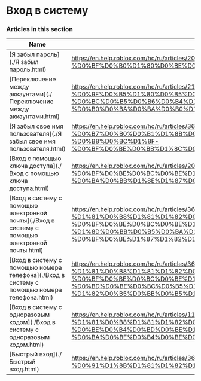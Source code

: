 # Вход в систему  
### Articles in this section
Name|URL
-|-
[Я забыл пароль](./Я забыл пароль.html) |https://en.help.roblox.com/hc/ru/articles/203313070-%D0%AF-%D0%B7%D0%B0%D0%B1%D1%8B%D0%BB-%D0%BF%D0%B0%D1%80%D0%BE%D0%BB%D1%8C
[Переключение между аккаунтами](./Переключение между аккаунтами.html) |https://en.help.roblox.com/hc/ru/articles/21037888001044-%D0%9F%D0%B5%D1%80%D0%B5%D0%BA%D0%BB%D1%8E%D1%87%D0%B5%D0%BD%D0%B8%D0%B5-%D0%BC%D0%B5%D0%B6%D0%B4%D1%83-%D0%B0%D0%BA%D0%BA%D0%B0%D1%83%D0%BD%D1%82%D0%B0%D0%BC%D0%B8
[Я забыл свое имя пользователя](./Я забыл свое имя пользователя.html) |https://en.help.roblox.com/hc/ru/articles/360028719931-%D0%AF-%D0%B7%D0%B0%D0%B1%D1%8B%D0%BB-%D1%81%D0%B2%D0%BE%D0%B5-%D0%B8%D0%BC%D1%8F-%D0%BF%D0%BE%D0%BB%D1%8C%D0%B7%D0%BE%D0%B2%D0%B0%D1%82%D0%B5%D0%BB%D1%8F
[Вход с помощью ключа доступа](./Вход с помощью ключа доступа.html) |https://en.help.roblox.com/hc/ru/articles/20669991483156-%D0%92%D1%85%D0%BE%D0%B4-%D1%81-%D0%BF%D0%BE%D0%BC%D0%BE%D1%89%D1%8C%D1%8E-%D0%BA%D0%BB%D1%8E%D1%87%D0%B0-%D0%B4%D0%BE%D1%81%D1%82%D1%83%D0%BF%D0%B0
[Вход в систему с помощью электронной почты](./Вход в систему с помощью электронной почты.html) |https://en.help.roblox.com/hc/ru/articles/360000495826-%D0%92%D1%85%D0%BE%D0%B4-%D0%B2-%D1%81%D0%B8%D1%81%D1%82%D0%B5%D0%BC%D1%83-%D1%81-%D0%BF%D0%BE%D0%BC%D0%BE%D1%89%D1%8C%D1%8E-%D1%8D%D0%BB%D0%B5%D0%BA%D1%82%D1%80%D0%BE%D0%BD%D0%BD%D0%BE%D0%B9-%D0%BF%D0%BE%D1%87%D1%82%D1%8B
[Вход в систему с помощью номера телефона](./Вход в систему с помощью номера телефона.html) |https://en.help.roblox.com/hc/ru/articles/360031771371-%D0%92%D1%85%D0%BE%D0%B4-%D0%B2-%D1%81%D0%B8%D1%81%D1%82%D0%B5%D0%BC%D1%83-%D1%81-%D0%BF%D0%BE%D0%BC%D0%BE%D1%89%D1%8C%D1%8E-%D0%BD%D0%BE%D0%BC%D0%B5%D1%80%D0%B0-%D1%82%D0%B5%D0%BB%D0%B5%D1%84%D0%BE%D0%BD%D0%B0
[Вход в систему с одноразовым кодом](./Вход в систему с одноразовым кодом.html) |https://en.help.roblox.com/hc/ru/articles/11014749736980-%D0%92%D1%85%D0%BE%D0%B4-%D0%B2-%D1%81%D0%B8%D1%81%D1%82%D0%B5%D0%BC%D1%83-%D1%81-%D0%BE%D0%B4%D0%BD%D0%BE%D1%80%D0%B0%D0%B7%D0%BE%D0%B2%D1%8B%D0%BC-%D0%BA%D0%BE%D0%B4%D0%BE%D0%BC
[Быстрый вход](./Быстрый вход.html) |https://en.help.roblox.com/hc/ru/articles/360056582012-%D0%91%D1%8B%D1%81%D1%82%D1%80%D1%8B%D0%B9-%D0%B2%D1%85%D0%BE%D0%B4